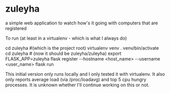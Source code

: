 # zuleyha
a simple web application to watch how's it going with computers that are registered

To run (at least in a virtualenv - which is what I always do) 

 cd zuleyha #(which is the project root)
 virtualenv venv
 . venv/bin/activate
 cd zuleyha # (now it should be zuleyha/zuleyha)
 export FLASK_APP=zuleyha
 flask register --hostname <host_name> --username <user_name>
 flask run

This initial version only runs locally and I only tested it with virtualenv. 
It also only reports average load (via /proc/loadavg) and top 5 cpu hungry processes.
It is unknown whether I'll continue working on this or not. 
